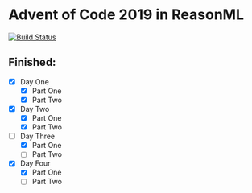 # Advent of Code 2019 in ReasonML

[![Build Status](https://img.shields.io/endpoint.svg?url=https%3A%2F%2Factions-badge.atrox.dev%2Fchernandez7%2Faoc2019%2Fbadge&style=for-the-badge)](https://actions-badge.atrox.dev/chernandez7/aoc2019/goto)

## Finished:

- [x] Day One
  - [x] Part One
  - [x] Part Two
- [x] Day Two
  - [x] Part One
  - [x] Part Two
- [ ] Day Three
  - [x] Part One
  - [ ] Part Two
- [x] Day Four
  - [x] Part One
  - [ ] Part Two
